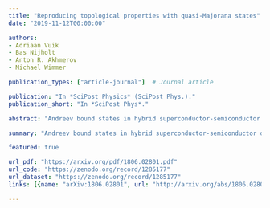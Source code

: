 ```yaml
---
title: "Reproducing topological properties with quasi-Majorana states"
date: "2019-11-12T00:00:00"

authors:
- Adriaan Vuik
- Bas Nijholt
- Anton R. Akhmerov
- Michael Wimmer

publication_types: ["article-journal"]  # Journal article

publication: "In *SciPost Physics* (SciPost Phys.)."
publication_short: "In *SciPost Phys*."

abstract: "Andreev bound states in hybrid superconductor-semiconductor devices can have near-zero energy in the topologically trivial regime as long as the confinement potential is sufficiently smooth. These quasi-Majorana states show zero-bias conductance features in a topologically trivial phase, thereby mimicking spatially separated topological Majorana states. We show that in addition to the suppressed coupling between the quasi-Majorana states, also the coupling of these states across a tunnel barrier to the outside is exponentially different. As a consequence, quasi-Majorana states mimic most of the proposed Majorana signatures: quantized zero-bias peaks, the $4\\pi$ Josephson effect, and the tunneling spectrum in presence of a normal quantum dot. We identify a quantized conductance dip instead of a peak in the open regime as a distinguishing feature of true Majorana states in addition to having a bulk topological transition. Because braiding schemes rely only on the ability to couple to individual Majorana states, the exponential control over coupling strengths allows to also use quasi-Majorana states for braiding. Therefore, while the appearance of quasi-Majorana states complicates the observation of topological Majorana states, it opens an alternative route towards braiding of non-Abelian anyons and topological quantum computation."

summary: "Andreev bound states in hybrid superconductor-semiconductor devices can have near-zero energy in the topologically trivial regime as long as the confinement potential is sufficiently smooth."

featured: true

url_pdf: "https://arxiv.org/pdf/1806.02801.pdf"
url_code: "https://zenodo.org/record/1285177"
url_dataset: "https://zenodo.org/record/1285177"
links: [{name: "arXiv:1806.02801", url: "http://arxiv.org/abs/1806.02801"}, {name: "10.21468/SciPostPhys.7.5.061", url: "https://scipost.org/SciPostPhys.7.5.061"}]

---
```

